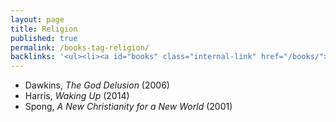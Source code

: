 ```yaml
---
layout: page
title: Religion
published: true
permalink: /books-tag-religion/
backlinks: '<ul><li><a id="books" class="internal-link" href="/books/">Books</a></li></ul>'
---
```


* Dawkins, _The God Delusion_ (2006) 
* Harris, _Waking Up_ (2014) 
* Spong, _A New Christianity for a New World_ (2001) 
